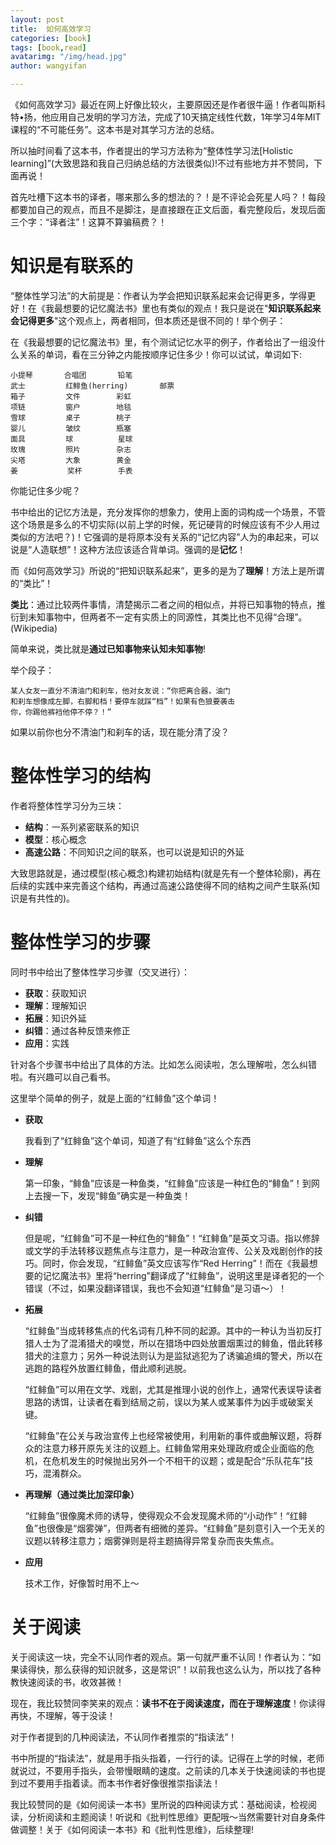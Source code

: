 ```yaml
---
layout: post
title:  如何高效学习
categories: [book]
tags: [book,read]
avatarimg: "/img/head.jpg"
author: wangyifan

---
```


《如何高效学习》最近在网上好像比较火，主要原因还是作者很牛逼！作者叫斯科特•扬，他应用自己发明的学习方法，完成了10天搞定线性代数，1年学习4年MIT课程的“不可能任务”。这本书是对其学习方法的总结。

所以抽时间看了这本书，作者提出的学习方法称为“整体性学习法[Holistic learning]”(大致思路和我自己归纳总结的方法很类似)!不过有些地方并不赞同，下面再说！

首先吐槽下这本书的译者，哪来那么多的想法的？！是不评论会死星人吗？！每段都要加自己的观点，而且不是脚注，是直接跟在正文后面，看完整段后，发现后面三个字：“译者注”！这算不算骗稿费？！

# 知识是有联系的

“整体性学习法”的大前提是：作者认为学会把知识联系起来会记得更多，学得更好！在《我最想要的记忆魔法书》里也有类似的观点！我只是说在"**知识联系起来会记得更多**"这个观点上，两者相同，但本质还是很不同的！举个例子：

在《我最想要的记忆魔法书》里，有个测试记忆水平的例子，作者给出了一组没什么关系的单词，看在三分钟之内能按顺序记住多少！你可以试试，单词如下:

<!-- more -->

```
小提琴       合唱团       铅笔
武士         红鲱鱼(herring)       邮票
箱子         文件        彩虹
项链         窗户        地毯
雪球         桌子        桃子
婴儿         皱纹        瓶塞
面具         球          星球
玫瑰         照片        杂志
尖塔         大象        黄金
姜           奖杯        手表
```

你能记住多少呢？

书中给出的记忆方法是，充分发挥你的想象力，使用上面的词构成一个场景，不管这个场景是多么的不切实际(以前上学的时候，死记硬背的时候应该有不少人用过类似的方法吧？)！它强调的是将原本没有关系的“记忆内容”人为的串起来，可以说是“人造联想”！这种方法应该适合背单词。强调的是**记忆**！

而《如何高效学习》所说的“把知识联系起来”，更多的是为了**理解**！方法上是所谓的“类比”！

**类比**：通过比较两件事情，清楚揭示二者之间的相似点，并将已知事物的特点，推衍到未知事物中，但两者不一定有实质上的同源性，其类比也不见得“合理”。(Wikipedia)

简单来说，类比就是**通过已知事物来认知未知事物**!

举个段子：

```
某人女友一直分不清油门和刹车，他对女友说：“你把离合器，油门
和刹车想像成左脚，右脚和档！要停车就踩“档”！如果有色狼要袭击
你，你踢他裤裆他停不停？！”
```

如果以前你也分不清油门和刹车的话，现在能分清了没？

# 整体性学习的结构

作者将整体性学习分为三块：

- **结构**：一系列紧密联系的知识
- **模型**：核心概念
- **高速公路**：不同知识之间的联系，也可以说是知识的外延

大致思路就是，通过模型(核心概念)构建初始结构(就是先有一个整体轮廓)，再在后续的实践中来完善这个结构，再通过高速公路使得不同的结构之间产生联系(知识是有共性的)。

# 整体性学习的步骤

同时书中给出了整体性学习步骤（交叉进行）：

- **获取**：获取知识
- **理解**：理解知识
- **拓展**：知识外延
- **纠错**：通过各种反馈来修正
- **应用**：实践

针对各个步骤书中给出了具体的方法。比如怎么阅读啦，怎么理解啦，怎么纠错啦。有兴趣可以自己看书。

这里举个简单的例子，就是上面的“红鲱鱼”这个单词！

- **获取**

    我看到了“红鲱鱼”这个单词，知道了有“红鲱鱼”这么个东西
- **理解**

    第一印象，“鲱鱼”应该是一种鱼类，“红鲱鱼”应该是一种红色的“鲱鱼”！到网上去搜一下，发现“鲱鱼”确实是一种鱼类！
- **纠错**

    但是呢，“红鲱鱼”可不是一种红色的“鲱鱼”！“红鲱鱼”是英文习语。指以修辞或文学的手法转移议题焦点与注意力，是一种政治宣传、公关及戏剧创作的技巧。同时，你会发现，“红鲱鱼”英文应该写作“Red Herring”！而在《我最想要的记忆魔法书》里将“herring”翻译成了“红鲱鱼”，说明这里是译者犯的一个错误（不过，如果没翻译错误，我也不会知道“红鲱鱼”是习语～）！
- **拓展**

    “红鲱鱼”当成转移焦点的代名词有几种不同的起源。其中的一种认为当初反打猎人士为了混淆猎犬的嗅觉，所以在猎场中四处放置烟熏过的鲱鱼，借此转移猎犬的注意力；另外一种说法则认为是监狱逃犯为了诱骗追缉的警犬，所以在逃跑的路程外放置红鲱鱼，借此顺利逃脱。

    “红鲱鱼”可以用在文学、戏剧，尤其是推理小说的创作上，通常代表误导读者思路的诱饵，让读者在看到结局之前，误以为某人或某事件为凶手或破案关键。

     “红鲱鱼”在公关与政治宣传上也经常被使用，利用新的事件或曲解议题，将群众的注意力移开原先关注的议题上。红鲱鱼常用来处理政府或企业面临的危机，在危机发生的时候抛出另外一个不相干的议题；或是配合“乐队花车”技巧，混淆群众。
- **再理解（通过类比加深印象）**

    “红鲱鱼”很像魔术师的诱导，使得观众不会发现魔术师的“小动作”！“红鲱鱼”也很像是“烟雾弹”，但两者有细微的差异。“红鲱鱼”是刻意引入一个无关的议题以转移注意力；烟雾弹则是将主题搞得异常复杂而丧失焦点。
- **应用**

    技术工作，好像暂时用不上～

# 关于阅读

关于阅读这一块，完全不认同作者的观点。第一句就严重不认同！作者认为：“如果读得快，那么获得的知识就多，这是常识”！以前我也这么认为，所以找了各种教快速阅读的书，收效甚微！

现在，我比较赞同李笑来的观点：**读书不在于阅读速度，而在于理解速度**！你读得再快，不理解，等于没读！

对于作者提到的几种阅读法，不认同作者推崇的“指读法”！

书中所提的“指读法”，就是用手指头指着，一行行的读。记得在上学的时候，老师就说过，不要用手指头，会带慢眼睛的速度。之前读的几本关于快速阅读的书也提到过不要用手指着读。而本书作者好像很推崇指读法！

我比较赞同的是《如何阅读一本书》里所说的四种阅读方式：基础阅读，检视阅读，分析阅读和主题阅读！听说和《批判性思维》更配哦～当然需要针对自身条件做调整！关于《如何阅读一本书》和《批判性思维》，后续整理!
